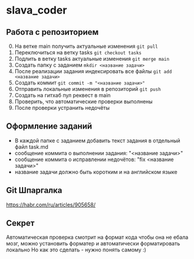 # slava_coder
## Работа с репозиторием
0) На ветке main получить актуальные изменения
```git pull```
1) Переключиться на ветку tasks
```git checkout tasks``` 
2) Подлить в ветку tasks актуальные изменения
```git merge main```
3) Создать папку с заданием
```mkdir <название задачи>```
1) После реализации задания индексировать все файлы
```git add <название задачи>```
1) Создать коммит
```git commit -m "<название задачи>"```
1) Отправить локальные изменения в репозиторий
```git push```
1) Создать на гитхаб пул реквест в main
2) Проверить, что автоматические проверки выполнены
3) После проверки устранить недочёты


## Оформление заданий
- В каждой папке с заданием добавить текст задания в отдельный файл task.md
- сообщение коммита о выполнении задания: "<название задачи>"
- сообщение коммита о исправлении недочётов: "fix <название задачи>"
- название задачи должно быть коротким и на английском языке

## Git Шпаргалка
https://habr.com/ru/articles/905658/

## Секрет
Автоматическая проверка смотрит на формат кода
чтобы она не ебала мозг, можно установить форматер и автоматически форматировать локально
Но как это сделать - нужно понять самому :)